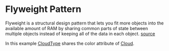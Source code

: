 # Flyweight Pattern

Flyweight is a structural design pattern that lets you fit more objects into the available amount of RAM by sharing common parts of state between multiple objects instead of keeping all of the data in each object. [source](https://refactoring.guru/design-patterns/flyweight)

In this example [CloudType](Flyweight.ts) shares the color attribute of [Cloud](Flyweight.ts).
